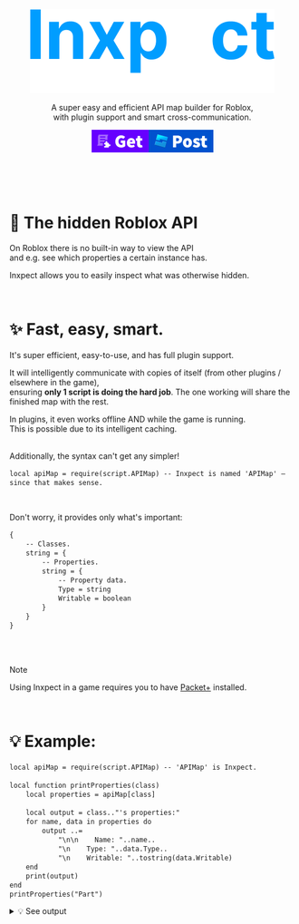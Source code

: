 <div align="center">

<img src="./Logo.png"></img>


A super easy and efficient API map builder for Roblox,<br>
with plugin support and smart cross-communication.

[<img src="https://raw.githubusercontent.com/AlexanderLindholt/LinkButtons/refs/heads/main/Static/Module.png"></img>](https://create.roblox.com/store/asset/136538514747004) ​ [<img src="https://raw.githubusercontent.com/AlexanderLindholt/LinkButtons/refs/heads/main/Static/Devforum.png"></img>](https://devforum.roblox.com/t/3799622)
</div>
<br>
​<br>
<br>

#  🥷 The hidden Roblox API
On Roblox there is no built-in way to view the API<br>
and e.g. see which properties a certain instance has.

Inxpect allows you to easily inspect what was otherwise hidden.

<br>

# ✨ Fast, easy, smart.
It's super efficient, easy-to-use, and has full plugin support.

It will intelligently communicate with copies of itself (from other plugins / elsewhere in the game),<br>
ensuring **only 1 script is doing the hard job**. The one working will share the finished map with the rest.

In plugins, it even works offline AND while the game is running.<br>
This is possible due to its intelligent caching.<br>
<br>

Additionally, the syntax can't get any simpler!
```luau
local apiMap = require(script.APIMap) -- Inxpect is named 'APIMap' — since that makes sense.
```
<br>

Don't worry, it provides only what's important:
```luau
{
	-- Classes.
	string = {
		-- Properties.
		string = {
			-- Property data.
			Type = string
			Writable = boolean
		}
	}
}
```
<br>
<br>

> [!note]
> Using Inxpect in a game requires you to have [Packet+](https://github.com/AlexanderLindholt/PacketPlus) installed.

<br>

# 💡 Example:
```luau
local apiMap = require(script.APIMap) -- 'APIMap' is Inxpect.

local function printProperties(class)
	local properties = apiMap[class]
	
	local output = class.."'s properties:"
	for name, data in properties do
		output ..=
			"\n\n    Name: "..name..
			"\n    Type: "..data.Type..
			"\n    Writable: "..tostring(data.Writable)
	end
	print(output)
end
printProperties("Part")
```
<details>
<summary>💡 See output</summary>

```
Part's properties:

    Name: RightParamB
    Type: number
    Writable: true

    Name: CFrame
    Type: CFrame
    Writable: true

    Name: RightSurface
    Type: Enum.SurfaceType
    Writable: true

    Name: Mass
    Type: number
    Writable: false

    Name: archivable
    Type: boolean
    Writable: true

    Name: Friction
    Type: number
    Writable: true

    Name: FrontParamB
    Type: number
    Writable: true

    Name: BottomSurface
    Type: Enum.SurfaceType
    Writable: true

    Name: ExtentsSize
    Type: Vector3
    Writable: false

    Name: CollisionGroup
    Type: string
    Writable: true

    Name: AssemblyMass
    Type: number
    Writable: false

    Name: AssemblyLinearVelocity
    Type: Vector3
    Writable: true

    Name: Elasticity
    Type: number
    Writable: true

    Name: FrontParamA
    Type: number
    Writable: true

    Name: MaterialVariant
    Type: string
    Writable: true

    Name: RightParamA
    Type: number
    Writable: true

    Name: Parent
    Type: Instance
    Writable: true

    Name: Massless
    Type: boolean
    Writable: true

    Name: CollisionGroupId
    Type: number
    Writable: true

    Name: AssemblyRootPart
    Type: Instance
    Writable: false

    Name: Locked
    Type: boolean
    Writable: true

    Name: Material
    Type: Enum.Material
    Writable: true

    Name: Size
    Type: Vector3
    Writable: true

    Name: BackSurface
    Type: Enum.SurfaceType
    Writable: true

    Name: LocalTransparencyModifier
    Type: number
    Writable: true

    Name: CustomPhysicalProperties
    Type: PhysicalProperties
    Writable: true

    Name: Rotation
    Type: Vector3
    Writable: true

    Name: ReceiveAge
    Type: number
    Writable: false

    Name: Name
    Type: string
    Writable: true

    Name: className
    Type: string
    Writable: false

    Name: RobloxLocked
    Type: boolean
    Writable: false

    Name: LeftParamA
    Type: number
    Writable: true

    Name: CastShadow
    Type: boolean
    Writable: true

    Name: PivotOffset
    Type: CFrame
    Writable: true

    Name: Origin
    Type: CFrame
    Writable: false

    Name: TopSurfaceInput
    Type: Enum.InputType
    Writable: true

    Name: Anchored
    Type: boolean
    Writable: true

    Name: FrontSurfaceInput
    Type: Enum.InputType
    Writable: true

    Name: BottomParamB
    Type: number
    Writable: true

    Name: AssemblyAngularVelocity
    Type: Vector3
    Writable: true

    Name: Capabilities
    Type: SecurityCapabilities
    Writable: true

    Name: BottomSurfaceInput
    Type: Enum.InputType
    Writable: true

    Name: CanCollide
    Type: boolean
    Writable: true

    Name: Sandboxed
    Type: boolean
    Writable: true

    Name: EnableFluidForces
    Type: boolean
    Writable: true

    Name: LeftSurface
    Type: Enum.SurfaceType
    Writable: true

    Name: AudioCanCollide
    Type: boolean
    Writable: true

    Name: Transparency
    Type: number
    Writable: true

    Name: ExtentsCFrame
    Type: CFrame
    Writable: false

    Name: ClassName
    Type: string
    Writable: false

    Name: Orientation
    Type: Vector3
    Writable: true

    Name: CanQuery
    Type: boolean
    Writable: true

    Name: AssemblyCenterOfMass
    Type: Vector3
    Writable: false

    Name: brickColor
    Type: BrickColor
    Writable: true

    Name: Pivot Offset
    Type: CFrame
    Writable: false

    Name: ResizeableFaces
    Type: Faces
    Writable: false

    Name: Reflectance
    Type: number
    Writable: true

    Name: FrontSurface
    Type: Enum.SurfaceType
    Writable: true

    Name: LeftParamB
    Type: number
    Writable: true

    Name: SourceAssetId
    Type: number
    Writable: false

    Name: TopParamB
    Type: number
    Writable: true

    Name: LeftSurfaceInput
    Type: Enum.InputType
    Writable: true

    Name: BackParamB
    Type: number
    Writable: true

    Name: Color
    Type: Color3
    Writable: true

    Name: RootPriority
    Type: number
    Writable: true

    Name: CenterOfMass
    Type: Vector3
    Writable: false

    Name: BottomParamA
    Type: number
    Writable: true

    Name: DataCost
    Type: number
    Writable: false

    Name: Archivable
    Type: boolean
    Writable: true

    Name: ResizeIncrement
    Type: number
    Writable: false

    Name: formFactor
    Type: Enum.FormFactor
    Writable: true

    Name: Position
    Type: Vector3
    Writable: true

    Name: BackSurfaceInput
    Type: Enum.InputType
    Writable: true

    Name: BackParamA
    Type: number
    Writable: true

    Name: RightSurfaceInput
    Type: Enum.InputType
    Writable: true

    Name: CurrentPhysicalProperties
    Type: PhysicalProperties
    Writable: false

    Name: CanTouch
    Type: boolean
    Writable: true

    Name: RotVelocity
    Type: Vector3
    Writable: true

    Name: SpecificGravity
    Type: number
    Writable: false

    Name: TopParamA
    Type: number
    Writable: true

    Name: BrickColor
    Type: BrickColor
    Writable: true

    Name: TopSurface
    Type: Enum.SurfaceType
    Writable: true

    Name: Velocity
    Type: Vector3
    Writable: true

    Name: UniqueId
    Type: UniqueId
    Writable: false

    Name: Shape
    Type: Enum.PartType
    Writable: true

    Name: FormFactor
    Type: Enum.FormFactor
    Writable: true
```
</details>
